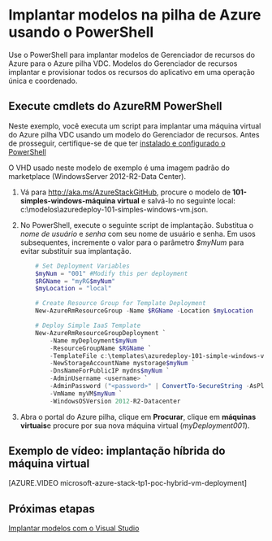 <properties
    pageTitle="Implantar modelos com o PowerShell na pilha do Azure | Microsoft Azure"
    description="Saiba como implantar uma máquina virtual usando um modelo do Gerenciador de recursos e o PowerShell."
    services="azure-stack"
    documentationCenter=""
    authors="heathl17"
    manager="byronr"
    editor=""/>

<tags
    ms.service="azure-stack"
    ms.workload="na"
    ms.tgt_pltfrm="na"
    ms.devlang="na"
    ms.topic="article"
    ms.date="10/10/2016"
    ms.author="helaw"/>

# <a name="deploy-templates-in-azure-stack-using-powershell"></a>Implantar modelos na pilha de Azure usando o PowerShell

Use o PowerShell para implantar modelos de Gerenciador de recursos do Azure para o Azure pilha VDC.  Modelos do Gerenciador de recursos implantar e provisionar todos os recursos do aplicativo em uma operação única e coordenado.

## <a name="run-azurerm-powershell-cmdlets"></a>Execute cmdlets do AzureRM PowerShell

Neste exemplo, você executa um script para implantar uma máquina virtual do Azure pilha VDC usando um modelo do Gerenciador de recursos.  Antes de prosseguir, certifique-se de que ter [instalado e configurado o PowerShell](azure-stack-connect-powershell.md)  

O VHD usado neste modelo de exemplo é uma imagem padrão do marketplace (WindowsServer 2012-R2-Data Center).

1.  Vá para <http://aka.ms/AzureStackGitHub>, procure o modelo de **101-simples-windows-máquina virtual** e salvá-lo no seguinte local: c:\\modelos\\azuredeploy-101-simples-windows-vm.json.

2.  No PowerShell, execute o seguinte script de implantação. Substitua o *nome de usuário* e *senha* com seu nome de usuário e senha. Em usos subsequentes, incremente o valor para o parâmetro *$myNum* para evitar substituir sua implantação.

    ```PowerShell
        # Set Deployment Variables
        $myNum = "001" #Modify this per deployment
        $RGName = "myRG$myNum"
        $myLocation = "local"

        # Create Resource Group for Template Deployment
        New-AzureRmResourceGroup -Name $RGName -Location $myLocation

        # Deploy Simple IaaS Template
        New-AzureRmResourceGroupDeployment `
            -Name myDeployment$myNum `
            -ResourceGroupName $RGName `
            -TemplateFile c:\templates\azuredeploy-101-simple-windows-vm.json `
            -NewStorageAccountName mystorage$myNum `
            -DnsNameForPublicIP mydns$myNum `
            -AdminUsername <username> `
            -AdminPassword ("<password>" | ConvertTo-SecureString -AsPlainText -Force) `
            -VmName myVM$myNum `
            -WindowsOSVersion 2012-R2-Datacenter
    ```

3.  Abra o portal do Azure pilha, clique em **Procurar**, clique em **máquinas virtuais**e procure por sua nova máquina virtual (*myDeployment001*).

## <a name="video-example-hybrid-virtual-machine-deployment"></a>Exemplo de vídeo: implantação híbrida do máquina virtual

[AZURE.VIDEO microsoft-azure-stack-tp1-poc-hybrid-vm-deployment]

## <a name="next-steps"></a>Próximas etapas

[Implantar modelos com o Visual Studio](azure-stack-deploy-template-visual-studio.md)
